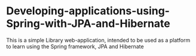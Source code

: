 # Developing-applications-using-Spring-with-JPA-and-Hibernate
This is a simple Library  web-application, intended to be used as a platform to learn using the Spring framework, JPA and Hibernate
